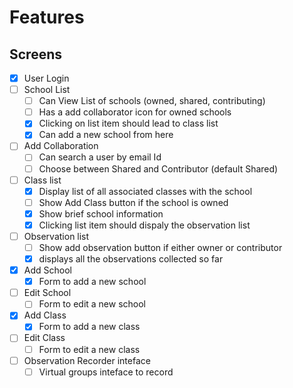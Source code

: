 # Features

## Screens

- [X] User Login
- [ ] School List
    - [ ] Can View List of schools (owned, shared, contributing)
    - [ ] Has a add collaborator icon for owned schools
    - [X] Clicking on list item should lead to class list
    - [X] Can add a new school from here
- [ ] Add Collaboration
    - [ ] Can search a user by email Id
    - [ ] Choose between Shared and Contributor (default Shared)
- [ ] Class list
    - [X] Display list of all associated classes with the school
    - [ ] Show Add Class button if the school is owned
    - [X] Show brief school information
    - [X] Clicking list item should dispaly the observation list
- [ ] Observation list
    - [ ] Show add observation button if either owner or contributor
    - [X] displays all the observations collected so far
- [X] Add School
    - [X] Form to add a new school
- [ ] Edit School
    - [ ] Form to edit a new school
- [X] Add Class
    - [X] Form to add a new class
- [ ] Edit Class
    - [ ] Form to edit a new class
- [ ] Observation Recorder inteface
    - [ ] Virtual groups inteface to record